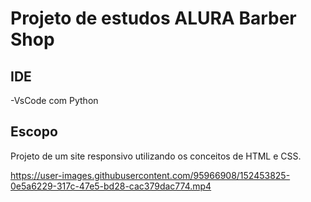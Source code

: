 # Projeto de estudos ALURA Barber Shop

## IDE
-VsCode com Python

## Escopo 

Projeto de um site responsivo utilizando os conceitos de HTML e CSS.


https://user-images.githubusercontent.com/95966908/152453825-0e5a6229-317c-47e5-bd28-cac379dac774.mp4
